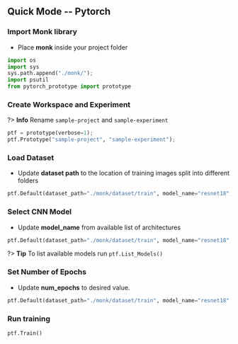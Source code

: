 ## Quick Mode -- Pytorch

### Import Monk library
- Place <b>monk</b> inside your project folder

```python
import os
import sys
sys.path.append("./monk/");
import psutil
from pytorch_prototype import prototype
```

### Create Workspace and Experiment
?> **Info** Rename `sample-project` and `sample-experiment`
```python
ptf = prototype(verbose=1);
ptf.Prototype("sample-project", "sample-experiment");
```

### Load Dataset 
- Update <b>dataset path</b> to the location of training images split into different folders

```python
ptf.Default(dataset_path="./monk/dataset/train", model_name="resnet18", freeze_base_network=True, num_epochs=2)
```

### Select CNN Model
- Update <b>model_name</b> from available list of architectures

```python
ptf.Default(dataset_path="./monk/dataset/train", model_name="resnet18", freeze_base_network=True, num_epochs=2)
```
?> **Tip** To list available models run `ptf.List_Models()`

### Set Number of Epochs
- Update <b>num_epochs</b> to desired value.

```python
ptf.Default(dataset_path="./monk/dataset/train", model_name="resnet18", freeze_base_network=True, num_epochs=2)
```

### Run training
```python
ptf.Train()
```